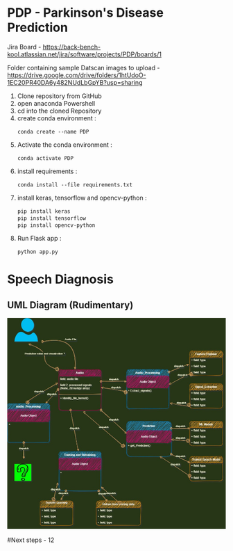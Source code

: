 # PDP - Parkinson's Disease Prediction

Jira Board - https://back-bench-kool.atlassian.net/jira/software/projects/PDP/boards/1

Folder containing sample Datscan images to upload - https://drive.google.com/drive/folders/1htUdoO-1EC20PR40DA6y482NUdLbGpYB?usp=sharing

1. Clone repository from GitHub
2. open anaconda Powershell 
3. cd into the cloned Repository
4. create conda environment : 
   ```
   conda create --name PDP
   ```
4. Activate the conda environment :
   ```
   conda activate PDP
   ```
5. install requirements :
   ```
   conda install --file requirements.txt
   ```
6. install keras, tensorflow and opencv-python :
   ```
   pip install keras
   pip install tensorflow
   pip install opencv-python
   ```
7. Run Flask app :
   ```
   python app.py
   ```
   


# Speech Diagnosis

## UML Diagram (Rudimentary)

![UML Diagram](/speech_diagnosis/Speech%20UML%20(rudimentary).jpg "Parkinson's Speech Diagnosis UML ")

#Next steps - 12


